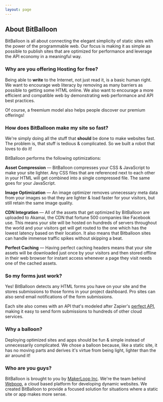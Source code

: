 ```yaml
---
layout: page
---
```

## About BitBalloon

<p class="lead">BitBalloon is all about connecting the elegant simplicity of static sites with the power of the programmable web. Our focus is making it as simple as possible to publish sites that are optimized for performance and leverage the API economy in a meaningful way.</p>


### Why are you offering Hosting for free?
Being able to __write__ to the Internet, not just read it, is a basic human right. We want to encourage web literacy by removing as many barriers as possible to getting some HTML online. We also want to encourage a more efficient and compatible web by demonstrating web performance and API best practices.

Of course, a freemium model also helps people discover our premium offerings!

### How does BitBalloon make my site so fast?

We're simply doing all the stuff that __should__ be done to make websites fast. The problem is, that stuff is tedious & complicated. So we built a robot that loves to do it!

BitBalloon performs the following optimizations:

**Asset Compression** — BitBalloon compresses your CSS & JavaScript to make your site lighter. Any CSS files that are referenced next to each other in your HTML will get combined into a single compressed file. The same goes for your JavaScript.

**Image Optimization** — An image optimizer removes unnecessary meta data from your images so that they are lighter & load faster for your visitors, but still retain the same image quality.

**CDN Integration** — All of the assets that get optimized by BitBalloon are uploaded to Akamai, the CDN that fortune 500 companies like Facebook use. This means your site will be hosted on hundreds of servers throughout the world and your visitors get will get routed to the one which has the lowest latency based on their location. It also means that Bitballoon sites can handle immense traffic spikes without skipping a beat.

**Perfect Caching** — Having perfect caching headers means that your site assets will be downloaded just once by your visitors and then stored offline in their web browser for instant access whenever a page they visit needs one of the cached assets.

### So my forms just work?

Yes! BitBalloon detects any HTML forms you have on your site and the stores submissions to those forms in your project dashboard. Pro sites can also send email notifications of the form submissions.

Each site also comes with an API that's modeled after Zapier's [perfect API](https://zapier.com/developer/perfect-api/), making it easy to send form submissions to hundreds of other cloud services.

### Why a balloon?

Deploying optimized sites and apps should be fun & simple instead of unnecessarily complicated. We chose a balloon because, like a static site, it has no moving parts and derives it's virtue from being light, lighter than the air around it!

### Who are you guys?

BitBalloon is brought to you by [MakerLoop Inc](http://www.makerloop.com). We're the team behind [Webpop](http://www.webpop.com), a cloud based platform for developing dynamic websites. We created BitBalloon to provide a focused solution for situations where a static site or app makes more sense.
